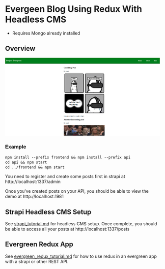 # Evergeen Blog Using Redux With Headless CMS 

- Requires Mongo already installed

## Overview

![evergreen-strapi-example](./docs/screenshot.png)


### Example

```
npm install --prefix frontend && npm install --prefix api
cd api && npm start
cd ../frontend && npm start
```

You need to register and create some posts first in strapi at http://localhost:1337/admin

Once you've created posts on your API, you should be able to view the demo at http://localhost:1981

## Strapi Headless CMS Setup

See [strapi_tutorial.md](./docs/strapi_tutorial.md) for headless CMS setup. Once complete, you should be able to access all your posts at http://localhost:1337/posts

## Evergreen Redux App

See [evergreen_redux_tutorial.md](./docs/evergreen_redux_tutorial.md) for how to use redux in an evergreen app with a strapi or other REST API.

